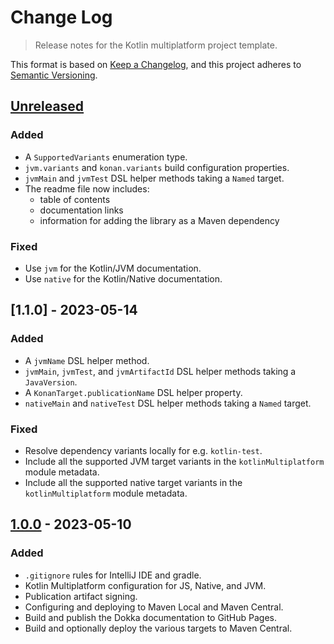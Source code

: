 # Change Log
> Release notes for the Kotlin multiplatform project template.

This format is based on [Keep a Changelog](https://keepachangelog.com/en/1.1.0/),
and this project adheres to [Semantic Versioning](https://semver.org/spec/v2.0.0.html).

## [Unreleased]

### Added

- A `SupportedVariants` enumeration type.
- `jvm.variants` and `konan.variants` build configuration properties.
- `jvmMain` and `jvmTest` DSL helper methods taking a `Named` target.
- The readme file now includes:
    - table of contents
    - documentation links
    - information for adding the library as a Maven dependency

### Fixed

- Use `jvm` for the Kotlin/JVM documentation.
- Use `native` for the Kotlin/Native documentation.

## [1.1.0] - 2023-05-14

### Added

- A `jvmName` DSL helper method.
- `jvmMain`, `jvmTest`, and `jvmArtifactId` DSL helper methods taking a `JavaVersion`.
- A `KonanTarget.publicationName` DSL helper property.
- `nativeMain` and `nativeTest` DSL helper methods taking a `Named` target.

### Fixed

- Resolve dependency variants locally for e.g. `kotlin-test`.
- Include all the supported JVM target variants in the `kotlinMultiplatform` module metadata.
- Include all the supported native target variants in the `kotlinMultiplatform` module metadata.

## [1.0.0] - 2023-05-10

### Added

- `.gitignore` rules for IntelliJ IDE and gradle.
- Kotlin Multiplatform configuration for JS, Native, and JVM.
- Publication artifact signing.
- Configuring and deploying to Maven Local and Maven Central.
- Build and publish the Dokka documentation to GitHub Pages.
- Build and optionally deploy the various targets to Maven Central.

[Unreleased]: https://github.com/rhdunn/kotlin-multilpatform-template/compare/1.0.0...HEAD
[1.0.0]: https://github.com/rhdunn/kotlin-multilpatform-template/releases/tag/1.0.0
